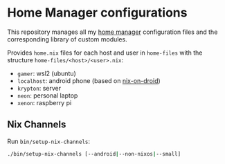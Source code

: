 # Home Manager configurations

This repository manages all my [home manager](https://github.com/rycee/home-manager) configuration files and the
corresponding library of custom modules.

Provides `home.nix` files for each host and user in `home-files` with the structure `home-files/<host>/<user>.nix`:

* `gamer`: wsl2 (ubuntu)
* `localhost`: android phone (based on [nix-on-droid](https://github.com/t184256/nix-on-droid-bootstrap))
* `krypton`: server
* `neon`: personal laptop
* `xenon`: raspberry pi

## Nix Channels

Run `bin/setup-nix-channels`:

```bash
./bin/setup-nix-channels [--android|--non-nixos|--small]
```
